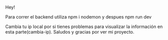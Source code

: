 Hey!


Para correr el backend utiliza npm i nodemon
y despues npm run dev

Cambia tu ip local por si tienes problemas para visualizar la información en esta parte(cambia-ip).
Saludos y gracias por ver mi proyecto.
